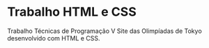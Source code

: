 # Trabalho HTML e CSS
Trabalho Técnicas de Programação V
Site das Olimpíadas de Tokyo desenvolvido com HTML e CSS.
